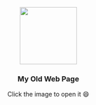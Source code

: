 <p align="center">
  <a href="https://panco.vercel.app/">
    <img src="https://github.com/BOTPanzer/Web/blob/main/Data/Images/artyom.png" width="130">
  </a>
</p>

<h3 align="center">My Old Web Page</h3>

<p align="center">
  Click the image to open it 😄
</p>
